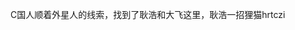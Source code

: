 C国人顺着外星人的线索，找到了耿浩和大飞这里，耿浩一招狸猫hrtczi





<!--stackedit_data:
eyJoaXN0b3J5IjpbMTA1MDE4NDkwNiwxODEyMTcwMzU0XX0=
-->